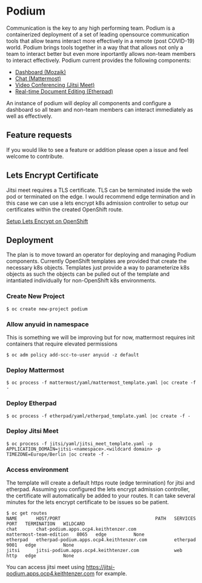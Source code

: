 # Podium
Communication is the key to any high performing team. Podium is a containerized deployment of a set of leading opensource communication tools that allow teams interact more effectively in a remote (post COVID-19) world. Podium brings tools together in a way that that allows not only a team to interact better but even more inportantly allows non-team members to interact effectively. Podium current provides the following components:
* [Dashboard (Mozaik)](http://mozaik.rocks/)
* [Chat (Mattermost)](https://mattermost.com/)
* [Video Conferencing (Jitsi Meet)](https://jitsi.org/jitsi-meet/)
* [Real-time Document Editing (Etherpad)](https://etherpad.org/)

An instance of podium will deploy all components and configure a dashboard so all team and non-team members can interact immediately as well as effectively.

## Feature requests
If you would like to see a feature or addition please open a issue and feel welcome to contribute.

## Lets Encrypt Certificate
Jitsi meet requires a TLS certificate. TLS can be terminated inside the web pod or terminated on the edge. I would recommend edge termination and in this case we can use a lets encrypt k8s admission controller to setup our certificates within the created OpenShift route.

[Setup Lets Encrypt on OpenShift](https://keithtenzer.com/2020/04/03/openshift-application-certificate-management-with-lets-encrypt/)

## Deployment
The plan is to move toward an operator for deploying and managing Podium components. Currently OpenShift templates are provided that create the necessary k8s objects. Templates just provide a way to parameterize k8s objects as such the objects can be pulled out of the template and intantiated individually for non-OpenShift k8s environments.

### Create New Project

```$ oc create new-project podium```

### Allow anyuid in namespace
This is something we will be improving but for now, mattermost requires init containers that require elevated permissions

```$ oc adm policy add-scc-to-user anyuid -z default```

### Deploy Mattermost

```$ oc process -f mattermost/yaml/mattermost_template.yaml |oc create -f -```

### Deploy Etherpad

```$ oc process -f etherpad/yaml/etherpad_template.yaml |oc create -f -```

### Deploy Jitsi Meet
```$ oc process -f jitsi/yaml/jitsi_meet_template.yaml -p APPLICATION_DOMAIN=jitsi-<namespace>.<wildcard domain> -p TIMEZONE=Europe/Berlin |oc create -f -```

### Access environment
The template will create a default https route (edge termination) for jitsi and etherpad. Assuming you configured the lets encrypt admission controller, the certificate will automatically be added to your routes. It can take several minutes for the lets encrypt certificate to be issues so be patient.

```
$ oc get routes
NAME       HOST/PORT                                   PATH   SERVICES                  PORT   TERMINATION   WILDCARD
chat       chat-podium.apps.ocp4.keithtenzer.com              mattermost-team-edition   8065   edge          None
etherpad   etherpad-podium.apps.ocp4.keithtenzer.com          etherpad                  9001   edge          None
jitsi      jitsi-podium.apps.ocp4.keithtenzer.com             web                       http   edge          None
```

You can access jitsi meet using https://jitsi-podium.apps.ocp4.keithtenzer.com for example.
